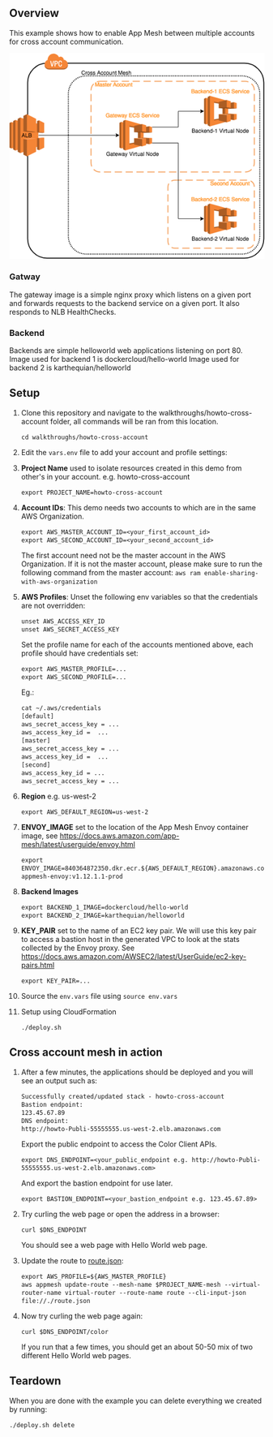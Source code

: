 ## Overview

This example shows how to enable App Mesh between multiple accounts for cross account communication.

![System Diagram](./CrossAccount.png "System Diagram")

### Gatway

The gateway image is a simple nginx proxy which listens on a given port and forwards requests to the backend service on a given port. It also responds to NLB HealthChecks.

### Backend

Backends are simple helloworld web applications listening on port 80.
Image used for backend 1 is dockercloud/hello-world 
Image used for backend 2 is karthequian/helloworld

## Setup

1. Clone this repository and navigate to the walkthroughs/howto-cross-account folder, all commands will be ran from this location.
    ```
    cd walkthroughs/howto-cross-account
    ```
2. Edit the `vars.env` file to add your account and profile settings:
    
3. **Project Name** used to isolate resources created in this demo from other's in your account. e.g. howto-cross-account
    ```
    export PROJECT_NAME=howto-cross-account
    ```
4. **Account IDs**:
    This demo needs two accounts to which are in the same AWS Organization.
    ```
    export AWS_MASTER_ACCOUNT_ID=<your_first_account_id>
    export AWS_SECOND_ACCOUNT_ID=<your_second_account_id>
    ```
    The first account need not be the master account in the AWS Organization. If it is not the master account, 
    please make sure to run the following command from the master account:
    `aws ram enable-sharing-with-aws-organization` 
5. **AWS Profiles**:
    Unset the following env variables so that the credentials are not overridden:
    ```
    unset AWS_ACCESS_KEY_ID
    unset AWS_SECRET_ACCESS_KEY
    ```
    Set the profile name for each of the accounts mentioned above, each profile should have credentials set:
    ```
    export AWS_MASTER_PROFILE=...
    export AWS_SECOND_PROFILE=...
    ```
    Eg.:
    ```
    cat ~/.aws/credentials
    [default]
    aws_secret_access_key = ...
    aws_access_key_id =  ...
    [master]
    aws_secret_access_key = ...
    aws_access_key_id =  ...
    [second]
    aws_access_key_id = ...
    aws_secret_access_key = ...
    ```
6. **Region** e.g. us-west-2
    ```
    export AWS_DEFAULT_REGION=us-west-2
    ```
7. **ENVOY_IMAGE** set to the location of the App Mesh Envoy container image, see https://docs.aws.amazon.com/app-mesh/latest/userguide/envoy.html
    ```
    export ENVOY_IMAGE=840364872350.dkr.ecr.${AWS_DEFAULT_REGION}.amazonaws.com/aws-appmesh-envoy:v1.12.1.1-prod
    ```
8. **Backend Images**
    ```
    export BACKEND_1_IMAGE=dockercloud/hello-world
    export BACKEND_2_IMAGE=karthequian/helloworld 
    ```     
9. **KEY_PAIR** set to the name of an EC2 key pair. We will use this key pair to access a bastion host in the generated VPC to look at the stats collected by the Envoy proxy. See https://docs.aws.amazon.com/AWSEC2/latest/UserGuide/ec2-key-pairs.html
    ```
    export KEY_PAIR=...
    ```
10. Source the `env.vars` file using `source env.vars`
11. Setup using CloudFormation
    ```
    ./deploy.sh
    ```

## Cross account mesh in action

1. After a few minutes, the applications should be deployed and you will see an output such as:
    ```
    Successfully created/updated stack - howto-cross-account
    Bastion endpoint:
    123.45.67.89
    DNS endpoint:
    http://howto-Publi-55555555.us-west-2.elb.amazonaws.com
    ```
    Export the public endpoint to access the Color Client APIs.
    ```
    export DNS_ENDPOINT=<your_public_endpoint e.g. http://howto-Publi-55555555.us-west-2.elb.amazonaws.com>
    ```
    And export the bastion endpoint for use later.
    ```
    export BASTION_ENDPOINT=<your_bastion_endpoint e.g. 123.45.67.89>
    ```
2. Try curling the web page or open the address in a browser:
    ```
    curl $DNS_ENDPOINT
    ```
   You should see a web page with Hello World web page.

4. Update the route to [route.json](./route.json):
    ```
    export AWS_PROFILE=${AWS_MASTER_PROFILE}
    aws appmesh update-route --mesh-name $PROJECT_NAME-mesh --virtual-router-name virtual-router --route-name route --cli-input-json file://./route.json
    ```
5. Now try curling the web page again:
    ```
    curl $DNS_ENDPOINT/color
    ```
   If you run that a few times, you should get an about 50-50 mix of two different Hello World web pages.

## Teardown

When you are done with the example you can delete everything we created by running:
```
./deploy.sh delete
```
